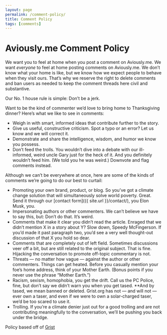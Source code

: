 ```yaml
---
layout: page
permalink: /comment-policy/
title: Comment Policy
tags: [comments]
---
```


# Aviously.me Comment Policy


We want you to feel at home when you post a comment on Aviously.me. We want _everyone_ to feel at home posting comments on Aviously.me. We don’t know what your home is like, but we know how we expect people to behave when they visit ours. That’s why we reserve the right to delete comments and ban users as needed to keep the comment threads here civil and substantive.

Our No. 1 house rule is simple: Don’t be a jerk.

Want to be the kind of commenter we’d love to bring home to Thanksgiving dinner? Here’s what we like to see in comments:

- Weigh in with smart, informed ideas that contribute further to the story. 
- Give us useful, constructive criticism. Spot a typo or an error? Let us know and we will correct it. 
- Demonstrate and share the intelligence, wisdom, and humor we know you possess. 
- Don’t feed the trolls. You wouldn’t dive into a debate with our ill-informed, weird uncle Gary just for the heck of it. And you definitely wouldn’t feed him. (We told you he was weird.) Downvote and flag comments instead.

Although we can’t be everywhere at once, here are some of the kinds of comments we’re going to do our best to curtail:

- Promoting your own brand, product, or blog. So you’ve got a climate change solution that will simultaneously solve world poverty. Great. Send it through our [contact form]({{ site.url }}/contact/), you Elon Musk, you. 
- Impersonating authors or other commenters. We can’t believe we have to say this, but: Don’t do that. It’s weird. 
- Comments that make it clear you didn’t read the article. Enraged that we didn’t mention X in a story about Y? Slow down, Speedy McFingerson. If you’d made it past paragraph two, you’d see a very well thought-out discussion of that X you hold so dear. 
- Comments that are completely out of left field. Sometimes discussions veer off a bit, but are still related to the original subject. That is fine. Hijacking the conversation to promote off-topic commentary is not. 
- Threats — no matter how vague — against the author or other commenters. Things can get heated. Before you casually mention your foe’s home address, think of your Mother Earth. (Bonus points if you never use the phrase “Mother Earth.”) 
- Racism, sexism, homophobia, you get the drift. Call us the PC Police, fine, but don’t say we didn’t warn you when you get tased. **And by tased, we mean banned or deleted. Grist.org has not — and will not — ever own a taser, and even if we were to own a solar-charged taser, we’d be too scared to use it. 
- Trolling. If you’re a climate denier just out for a good trolling and are not contributing meaningfully to the conversation, we’ll be pushing you back under the bridge.

Policy based off of [Grist](https://grist.org/grist-comment-policy/)